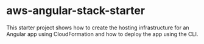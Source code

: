 # aws-angular-stack-starter
This starter project shows how to create the hosting infrastructure for an Angular app using CloudFormation and how to deploy the app using the CLI.
